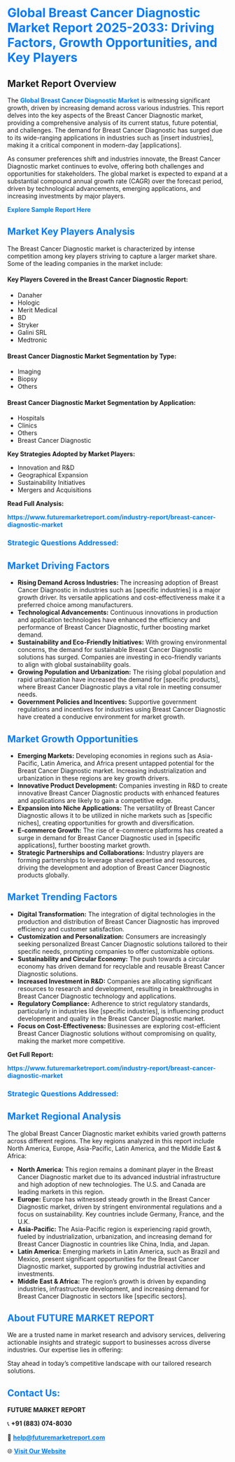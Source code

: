<h1 style="color: #007BFF;">Global Breast Cancer Diagnostic Market Report 2025-2033: Driving Factors, Growth Opportunities, and Key Players</h1>

<section id="overview">
<h2>Market Report Overview</h2>
<p>The <a href="https://www.futuremarketreport.com/industry-report/breast-cancer-diagnostic-market" style="color: #007BFF; text-decoration: none;"><strong>Global Breast Cancer Diagnostic Market</strong></a> is witnessing significant growth, driven by increasing demand across various industries. This report delves into the key aspects of the Breast Cancer Diagnostic market, providing a comprehensive analysis of its current status, future potential, and challenges. The demand for Breast Cancer Diagnostic has surged due to its wide-ranging applications in industries such as [insert industries], making it a critical component in modern-day [applications].</p>
<p>As consumer preferences shift and industries innovate, the Breast Cancer Diagnostic market continues to evolve, offering both challenges and opportunities for stakeholders. The global market is expected to expand at a substantial compound annual growth rate (CAGR) over the forecast period, driven by technological advancements, emerging applications, and increasing investments by major players.</p>
</section>

<section id="overview">
<p><a href="https://www.futuremarketreport.com/request-sample/reportId=127138" style="color: #007BFF; text-decoration: none;"><strong>Explore Sample Report Here</strong></a></p>
</section>

<section id="key-players">
<h2 style="color: #007BFF;">Market Key Players Analysis</h2>
<p>The Breast Cancer Diagnostic market is characterized by intense competition among key players striving to capture a larger market share. Some of the leading companies in the market include:</p>
<h4>Key Players Covered in the Breast Cancer Diagnostic Report:</h4>
<ul><li>Danaher</li><li>Hologic</li><li>Merit Medical</li><li>BD</li><li>Stryker</li><li>Galini SRL</li><li>Medtronic</li></ul>
<h4>Breast Cancer Diagnostic Market Segmentation by Type:</h4>
<ul><li>Imaging</li><li>Biopsy</li><li>Others</li></ul>

<h4>Breast Cancer Diagnostic Market Segmentation by Application:</h4>
<ul><li>Hospitals</li><li>Clinics</li><li>Others</li><li>Breast Cancer Diagnostic</li></ul>
<p><strong>Key Strategies Adopted by Market Players:</strong></p>
<ul>
<li>Innovation and R&D</li>
<li>Geographical Expansion</li>
<li>Sustainability Initiatives</li>
<li>Mergers and Acquisitions</li>
</ul>
</section>

<section>
<p><strong>Read Full Analysis: </strong></p><a href="https://www.futuremarketreport.com/industry-report/breast-cancer-diagnostic-market" style="color: #007BFF; text-decoration: none;"><strong>https://www.futuremarketreport.com/industry-report/breast-cancer-diagnostic-market</strong></a>
<h3 style="color: #007BFF;">Strategic Questions Addressed:</h3>
</section>

<section id="driving-factors">
<h2 style="color: #007BFF;">Market Driving Factors</h2>
<ul>
<li><strong>Rising Demand Across Industries:</strong> The increasing adoption of Breast Cancer Diagnostic in industries such as [specific industries] is a major growth driver. Its versatile applications and cost-effectiveness make it a preferred choice among manufacturers.</li>
<li><strong>Technological Advancements:</strong> Continuous innovations in production and application technologies have enhanced the efficiency and performance of Breast Cancer Diagnostic, further boosting market demand.</li>
<li><strong>Sustainability and Eco-Friendly Initiatives:</strong> With growing environmental concerns, the demand for sustainable Breast Cancer Diagnostic solutions has surged. Companies are investing in eco-friendly variants to align with global sustainability goals.</li>
<li><strong>Growing Population and Urbanization:</strong> The rising global population and rapid urbanization have increased the demand for [specific products], where Breast Cancer Diagnostic plays a vital role in meeting consumer needs.</li>
<li><strong>Government Policies and Incentives:</strong> Supportive government regulations and incentives for industries using Breast Cancer Diagnostic have created a conducive environment for market growth.</li>
</ul>
</section>

<section id="growth-opportunities">
<h2 style="color: #007BFF;">Market Growth Opportunities</h2>
<ul>
<li><strong>Emerging Markets:</strong> Developing economies in regions such as Asia-Pacific, Latin America, and Africa present untapped potential for the Breast Cancer Diagnostic market. Increasing industrialization and urbanization in these regions are key growth drivers.</li>
<li><strong>Innovative Product Development:</strong> Companies investing in R&D to create innovative Breast Cancer Diagnostic products with enhanced features and applications are likely to gain a competitive edge.</li>
<li><strong>Expansion into Niche Applications:</strong> The versatility of Breast Cancer Diagnostic allows it to be utilized in niche markets such as [specific niches], creating opportunities for growth and diversification.</li>
<li><strong>E-commerce Growth:</strong> The rise of e-commerce platforms has created a surge in demand for Breast Cancer Diagnostic used in [specific applications], further boosting market growth.</li>
<li><strong>Strategic Partnerships and Collaborations:</strong> Industry players are forming partnerships to leverage shared expertise and resources, driving the development and adoption of Breast Cancer Diagnostic products globally.</li>
</ul>
</section>

<section id="trending-factors">
<h2 style="color: #007BFF;">Market Trending Factors</h2>
<ul>
<li><strong>Digital Transformation:</strong> The integration of digital technologies in the production and distribution of Breast Cancer Diagnostic has improved efficiency and customer satisfaction.</li>
<li><strong>Customization and Personalization:</strong> Consumers are increasingly seeking personalized Breast Cancer Diagnostic solutions tailored to their specific needs, prompting companies to offer customizable options.</li>
<li><strong>Sustainability and Circular Economy:</strong> The push towards a circular economy has driven demand for recyclable and reusable Breast Cancer Diagnostic solutions.</li>
<li><strong>Increased Investment in R&D:</strong> Companies are allocating significant resources to research and development, resulting in breakthroughs in Breast Cancer Diagnostic technology and applications.</li>
<li><strong>Regulatory Compliance:</strong> Adherence to strict regulatory standards, particularly in industries like [specific industries], is influencing product development and quality in the Breast Cancer Diagnostic market.</li>
<li><strong>Focus on Cost-Effectiveness:</strong> Businesses are exploring cost-efficient Breast Cancer Diagnostic solutions without compromising on quality, making the market more competitive.</li>
</ul>
</section>

<section>
<p><strong>Get Full Report: </strong></p><a href="https://www.futuremarketreport.com/industry-report/breast-cancer-diagnostic-market" style="color: #007BFF; text-decoration: none;"><strong>https://www.futuremarketreport.com/industry-report/breast-cancer-diagnostic-market</strong></a>
<h3 style="color: #007BFF;">Strategic Questions Addressed:</h3>
</section>


<section id="regional-analysis">
<h2 style="color: #007BFF;">Market Regional Analysis</h2>
<p>The global Breast Cancer Diagnostic market exhibits varied growth patterns across different regions. The key regions analyzed in this report include North America, Europe, Asia-Pacific, Latin America, and the Middle East & Africa:</p>
<ul>
<li><strong>North America:</strong> This region remains a dominant player in the Breast Cancer Diagnostic market due to its advanced industrial infrastructure and high adoption of new technologies. The U.S. and Canada are leading markets in this region.</li>
<li><strong>Europe:</strong> Europe has witnessed steady growth in the Breast Cancer Diagnostic market, driven by stringent environmental regulations and a focus on sustainability. Key countries include Germany, France, and the U.K.</li>
<li><strong>Asia-Pacific:</strong> The Asia-Pacific region is experiencing rapid growth, fueled by industrialization, urbanization, and increasing demand for Breast Cancer Diagnostic in countries like China, India, and Japan.</li>
<li><strong>Latin America:</strong> Emerging markets in Latin America, such as Brazil and Mexico, present significant opportunities for the Breast Cancer Diagnostic market, supported by growing industrial activities and investments.</li>
<li><strong>Middle East & Africa:</strong> The region’s growth is driven by expanding industries, infrastructure development, and increasing demand for Breast Cancer Diagnostic in sectors like [specific sectors].</li>
</ul>
</section>

<footer>
<h2 style="color: #007BFF;">About FUTURE MARKET REPORT</h2>
<p>We are a trusted name in market research and advisory services, delivering actionable insights and strategic support to businesses across diverse industries. Our expertise lies in offering:</p>

<p>Stay ahead in today’s competitive landscape with our tailored research solutions.</p>

<h2 style="color: #007BFF;">Contact Us:</h2>
<p><strong>FUTURE MARKET REPORT</strong></p>
<p>📞 <strong>+91 (883) 074-8030</strong></p>
<p>📧 <strong><a href="mailto:help@futuremarketreport.com" style="color: #007BFF;">help@futuremarketreport.com</a></strong></p>
<p>🌐 <strong><a href="https://www.futuremarketreport.com/" style="color: #007BFF;">Visit Our Website</a></strong></p>
</footer>